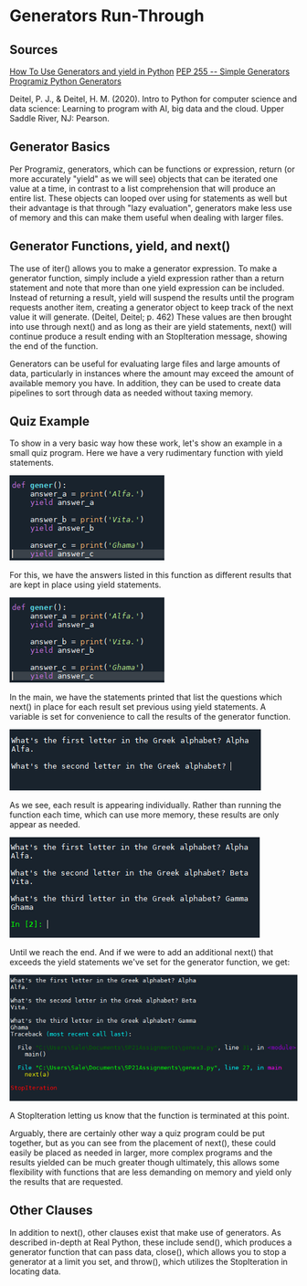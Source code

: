 # Generators Run-Through

## Sources

[How To Use Generators and yield in Python](https://realpython.com/introduction-to-python-generators/)
[PEP 255 -- Simple Generators](https://www.python.org/dev/peps/pep-0255/)
[Programiz Python Generators](https://www.programiz.com/python-programming/generator)

Deitel, P. J., & Deitel, H. M. (2020). Intro to Python for computer science and data science: Learning to program with AI, 
big data and the cloud. Upper Saddle River, NJ: Pearson.

## Generator Basics

Per Programiz, generators, which can be functions or expression, return (or more accurately "yield" as we will see) objects
that can be iterated one value at a time, in contrast to a list comprehension that will produce an entire list. These
objects can looped over using for statements as well but their advantage is that through "lazy evaluation", generators
make less use of memory and this can make them useful when dealing with larger files.

## Generator Functions, yield, and next()

The use of iter() allows you to make a generator expression. To make a generator function, simply include a yield expression 
rather than a return statement and note that more than one yield expression can be included. Instead of returning a result, 
yield will suspend the results until the program requests another item, creating a generator object <genexpr> to keep track 
of the next value it will generate. (Deitel, Deitel; p. 462) These values are then brought into use through next() 
and as long as their are yield statements, next() will continue produce a result ending with an StopIteration message, 
showing the end of the function.
  
Generators can be useful for evaluating large files and large amounts of data, particularly in instances where
the amount may exceed the amount of available memory you have. In addition, they can be used to create data pipelines
to sort through data as needed without taxing memory.

## Quiz Example

To show in a very basic way how these work, let's show an example in a small quiz program.
Here we have a very rudimentary function with yield statements.

![Generator Function Example](https://github.com/ianorourke/dat129_ccac/blob/main/generator_ex1.png)

For this, we have the answers listed in this function as different results that are kept in place using yield statements.

![Generator Example 2](https://github.com/ianorourke/dat129_ccac/blob/main/generator_ex2.png)

In the main, we have the statements printed that list the questions which next() in place for each result set
previous using yield statements. A variable is set for convenience to call the results of the generator function.

![Generator Example 3](https://github.com/ianorourke/dat129_ccac/blob/main/generator_ex3.png)

As we see, each result is appearing individually. Rather than running the function each time, which can use more memory,
these results are only appear as needed.

![Generator Example 4](https://github.com/ianorourke/dat129_ccac/blob/main/generator_ex4.png)

Until we reach the end. And if we were to add an additional next() that exceeds the yield statements we've set for
the generator function, we get:

![Generator Example 5](https://github.com/ianorourke/dat129_ccac/blob/main/generator_ex5.png)

A StopIteration letting us know that the function is terminated at this point.

Arguably, there are certainly other way a quiz program could be put together, but as you can see from the placement
of next(), these could easily be placed as needed in larger, more complex programs and the results yielded can be
much greater though ultimately, this allows some flexibility with functions that are less demanding on memory and
yield only the results that are requested.

## Other Clauses

In addition to next(), other clauses exist that make use of generators. As described in-depth at Real Python,
these include send(), which produces a generator function that can pass data, close(), which allows you to stop
a generator at a limit you set, and throw(), which utilizes the StopIteration in locating data.
